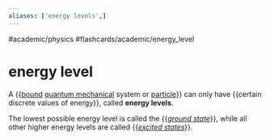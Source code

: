 ```yaml
---
aliases: ['energy levels',]
---
```


#academic/physics #flashcards/academic/energy_level

# energy level

A {{[bound](bound%20state.md) [quantum mechanical](quantum%20mechanics.md) system or [particle](particle.md)}} can only have {{certain discrete values of energy}}, called __energy levels__. <!--SR:!2023-07-31,139,250!2023-05-12,97,270-->

The lowest possible energy level is called the {{_[ground state](ground%20state.md)_}}, while all other higher energy levels are called {{_[excited states](excited%20state.md)_}}. <!--SR:!2024-03-09,349,330!2024-02-24,337,330-->
